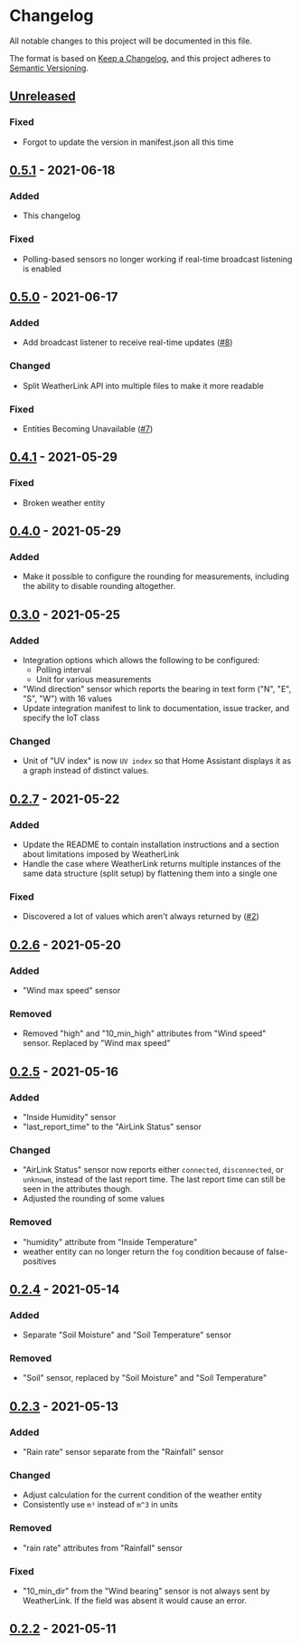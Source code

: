 # Changelog

All notable changes to this project will be documented in this file.

The format is based on [Keep a Changelog](https://keepachangelog.com/en/1.0.0/),
and this project adheres to [Semantic Versioning](https://semver.org/spec/v2.0.0.html).

## [Unreleased]

### Fixed

- Forgot to update the version in manifest.json all this time

## [0.5.1] - 2021-06-18

### Added

- This changelog

### Fixed

- Polling-based sensors no longer working if real-time broadcast listening is enabled

## [0.5.0] - 2021-06-17

### Added

- Add broadcast listener to receive real-time updates ([#8])

### Changed

- Split WeatherLink API into multiple files to make it more readable

### Fixed

- Entities Becoming Unavailable ([#7])

## [0.4.1] - 2021-05-29

### Fixed

- Broken weather entity

## [0.4.0] - 2021-05-29

### Added

- Make it possible to configure the rounding for measurements,
  including the ability to disable rounding altogether.

## [0.3.0] - 2021-05-25

### Added

- Integration options which allows the following to be configured:
  - Polling interval
  - Unit for various measurements
- "Wind direction" sensor which reports the bearing in text form
  ("N", "E", "S", "W") with 16 values
- Update integration manifest to link to documentation, issue tracker,
  and specify the IoT class

### Changed

- Unit of "UV index" is now `UV index` so that Home Assistant displays it as a
  graph instead of distinct values.

## [0.2.7] - 2021-05-22

### Added

- Update the README to contain installation instructions and a section about
  limitations imposed by WeatherLink
- Handle the case where WeatherLink returns multiple instances of the same data
  structure (split setup) by flattening them into a single one

### Fixed

- Discovered a lot of values which aren't always returned by ([#2])

## [0.2.6] - 2021-05-20

### Added

- "Wind max speed" sensor
  
### Removed

- Removed "high" and "10_min_high" attributes from "Wind speed" sensor.
  Replaced by "Wind max speed"

## [0.2.5] - 2021-05-16

### Added

- "Inside Humidity" sensor
- "last_report_time" to the "AirLink Status" sensor
  
### Changed

- "AirLink Status" sensor now reports either `connected`, `disconnected`, or `unknown`,
  instead of the last report time. The last report time can still be seen in the
  attributes though.
- Adjusted the rounding of some values

### Removed

- "humidity" attribute from "Inside Temperature"
- weather entity can no longer return the `fog` condition because of false-positives

## [0.2.4] - 2021-05-14

### Added

- Separate "Soil Moisture" and "Soil Temperature" sensor

### Removed

- "Soil" sensor, replaced by "Soil Moisture" and "Soil Temperature"

## [0.2.3] - 2021-05-13

### Added

- "Rain rate" sensor separate from the "Rainfall" sensor

### Changed

- Adjust calculation for the current condition of the weather entity
- Consistently use `m³` instead of `m^3` in units
  
### Removed

- "rain rate" attributes from "Rainfall" sensor
  
### Fixed

- "10_min_dir" from the "Wind bearing" sensor is not always sent by WeatherLink.
  If the field was absent it would cause an error.

## [0.2.2] - 2021-05-11

[Unreleased]: https://github.com/siku2/hass-weatherlink/compare/v0.5.0...HEAD
[0.5.1]: https://github.com/siku2/hass-weatherlink/compare/v0.5.0...v0.5.1
[0.5.0]: https://github.com/siku2/hass-weatherlink/compare/v0.4.1...v0.5.0
[0.4.1]: https://github.com/siku2/hass-weatherlink/compare/v0.4.0...v0.4.1
[0.4.0]: https://github.com/siku2/hass-weatherlink/compare/v0.3.0...v0.4.0
[0.3.0]: https://github.com/siku2/hass-weatherlink/compare/v0.2.7...v0.3.0
[0.2.7]: https://github.com/siku2/hass-weatherlink/compare/v0.2.6...v0.2.7
[0.2.6]: https://github.com/siku2/hass-weatherlink/compare/v0.2.5...v0.2.6
[0.2.5]: https://github.com/siku2/hass-weatherlink/compare/v0.2.4...v0.2.5
[0.2.4]: https://github.com/siku2/hass-weatherlink/compare/v0.2.3...v0.2.4
[0.2.3]: https://github.com/siku2/hass-weatherlink/compare/v0.2.2...v0.2.3
[0.2.2]: https://github.com/siku2/hass-weatherlink/releases/tag/v0.2.2

[#2]:    https://github.com/siku2/hass-weatherlink/issues/2
[#7]:    https://github.com/siku2/hass-weatherlink/issues/7
[#8]:    https://github.com/siku2/hass-weatherlink/issues/8
